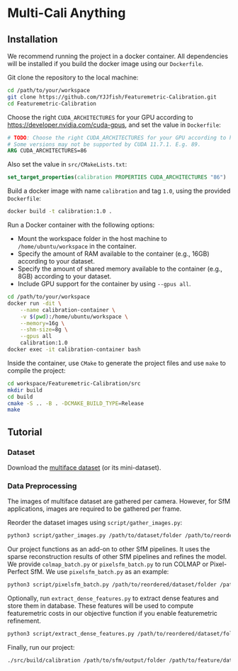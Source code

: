 # Multi-Cali Anything


## Installation

We recommend running the project in a docker container. All dependencies will be installed if you build the docker image using our `Dockerfile`.

Git clone the repository to the local machine:

```bash
cd /path/to/your/workspace
git clone https://github.com/YJJfish/Featuremetric-Calibration.git
cd Featuremetric-Calibration
```

Choose the right `CUDA_ARCHITECTURES` for your GPU according to https://developer.nvidia.com/cuda-gpus, and set the value in `Dockerfile`:
```dockerfile
# TODO: Choose the right CUDA_ARCHITECTURES for your GPU according to https://developer.nvidia.com/cuda-gpus.
# Some versions may not be supported by CUDA 11.7.1. E.g. 89.
ARG CUDA_ARCHITECTURES=86
```

Also set the value in `src/CMakeLists.txt`:

```cmake
set_target_properties(calibration PROPERTIES CUDA_ARCHITECTURES "86")
```

Build a docker image with name `calibration` and tag `1.0`, using the provided `Dockerfile`:

```bash
docker build -t calibration:1.0 .
```

Run a Docker container with the following options:

 - Mount the workspace folder in the host machine to `/home/ubuntu/workspace` in the container.
 - Specify the amount of RAM available to the container (e.g., 16GB) according to your dataset.
 - Specify the amount of shared memory available to the container (e.g., 8GB) according to your dataset.
 - Include GPU support for the container by using `--gpus all`.
```bash
cd /path/to/your/workspace
docker run -dit \
	--name calibration-container \
	-v $(pwd):/home/ubuntu/workspace \
	--memory=16g \
	--shm-size=8g \
	--gpus all
	calibration:1.0
docker exec -it calibration-container bash
```

Inside the container, use `CMake` to generate the project files and use `make` to compile the project:

```bash
cd workspace/Featuremetric-Calibration/src
mkdir build
cd build
cmake -S .. -B . -DCMAKE_BUILD_TYPE=Release
make
```

## Tutorial

### Dataset

Download the [multiface dataset](https://github.com/facebookresearch/multiface) (or its mini-dataset).

### Data Preprocessing

The images of multiface dataset are gathered per camera. However, for SfM applications, images are required to be gathered per frame.

Reorder the dataset images using `script/gather_images.py`:

```bash
python3 script/gather_images.py /path/to/dataset/folder /path/to/reordered/dataset/folder
```

Our project functions as an add-on to other SfM pipelines. It uses the sparse reconstruction results of other SfM pipelines and refines the model. We provide `colmap_batch.py` or `pixelsfm_batch.py` to run COLMAP or Pixel-Perfect SfM. We use `pixelsfm_batch.py` as an example:

```bash
python3 script/pixelsfm_batch.py /path/to/reordered/dataset/folder /path/to/sfm/output/folder
```

Optionally, run `extract_dense_features.py` to extract dense features and store them in database. These features will be used to compute featuremetric costs in our objective function if you enable featuremetric refinement.

```bash
python3 script/extract_dense_features.py /path/to/reordered/dataset/folder /path/to/sfm/output/folder /path/to/feature/database --mode pixelsfm
```

Finally, run our project:

```bash
./src/build/calibration /path/to/sfm/output/folder /path/to/feature/database /path/to/dataset/KRT --mode pixelsfm
```
